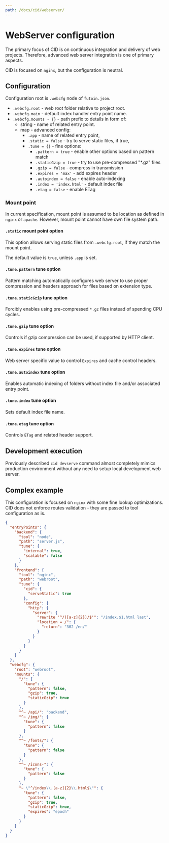 ```yaml
---
path: /docs/cid/webserver/
---
```


# WebServer configuration

The primary focus of CID is on continuous integration and delivery of web projects.
Therefore, advanced web server integration is one of primary aspects.

CID is focused on `nginx`, but the configuration is neutral.

## Configuration

Configuration root is `.webcfg` node of `futoin.json`.

* `.webcfg.root` - web root folder relative to project root.
* `.webcfg.main` - default index handler entry point name.
* `.webcfg.mounts - {}` - path prefix to details in form of:
    - string - name of related entry point.
    - map - advanced config:
        - `.app` - name of related entry point,
        - `.static = false` - try to serve static files, if true,
        - `.tune = {}` - fine options:
            - `.pattern = true` - enable other options based on pattern match
            - `.staticGzip = true` - try to use pre-compressed "*.gz" files
            - `.gzip = false` - compress in transmission
            - `.expires = 'max'` - add expires header
            - `.autoindex = false` - enable auto-indexing
            - `.index = 'index.html'` - default index file
            - `.etag = false` - enable ETag

### Mount point

In current specification, mount point is assumed to be location as defined
in `nginx` or `apache`. However, mount point cannot have own file system path.

#### `.static` mount point option

This option allows serving static files from `.webcfg.root`, if they match
the mount point.

The default value is `true`, unless `.app` is set.

#### `.tune.pattern` tune option

Pattern matching automatically configures web server to use proper compression
and headers approach for files based on extension type.

#### `.tune.staticGzip` tune option

Forcibly enables using pre-compressed `*.gz` files instead of spending CPU cycles.

#### `.tune.gzip` tune option

Controls if gzip compression can be used, if supported by HTTP client.

#### `.tune.expires` tune option

Web server specific value to control `Expires` and cache control headers.

#### `.tune.autoindex` tune option

Enables automatic indexing of folders without index file and/or associated entry point.

#### `.tune.index` tune option

Sets default index file name.

#### `.tune.etag` tune option

Controls `ETag` and related header support.

## Development execution

Previously described `cid devserve` command almost completely mimics production
environment without any need to setup local development web server.

## Complex example

This configuration is focused on `nginx` with some fine lookup optimizations.
CID does not enforce routes validation - they are passed to tool configuration as is.

```json
{
  "entryPoints": {
    "backend": {
      "tool": "node",
      "path": "server.js",
      "tune": {
        "internal": true,
        "scalable": false
      }
    },
    "frontend": {
      "tool": "nginx",
      "path": "webroot",
      "tune": {
        "cid": {
          "serveStatic": true
        },
        "config": {
          "http": {
            "server": {
              "rewrite '^/([a-z]{2})/$'": "/index.$1.html last",
              "location = /": {
                "return": "302 /en/"
              }
            }
          }
        }
      }
    }
  },
  "webcfg": {
    "root": "webroot",
    "mounts": {
      "/": {
        "tune": {
          "pattern": false,
          "gzip": true,
          "staticGzip": true
        }
      },
      "^~ /api/": "backend",
      "^~ /img/": {
        "tune": {
          "pattern": false
        }
      },
      "^~ /fonts/": {
        "tune": {
          "pattern": false
        }
      },
      "^~ /icons-": {
        "tune": {
          "pattern": false
        }
      },
      "~ \"^/index\\.[a-z]{2}\\.html$\"": {
        "tune": {
          "pattern": false,
          "gzip": true,
          "staticGzip": true,
          "expires": "epoch"
        }
      }
    }
  }
}
```

